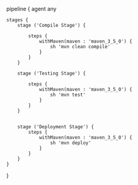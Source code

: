 













pipeline {
    agent any

    stages {
        stage ('Compile Stage') {

            steps {
                withMaven(maven : 'maven_3_5_0') {
                    sh 'mvn clean compile'
                }
            }
        }

        stage ('Testing Stage') {

            steps {
                withMaven(maven : 'maven_3_5_0') {
                    sh 'mvn test'
                }
            }
        }


        stage ('Deployment Stage') {
            steps {
                withMaven(maven : 'maven_3_5_0') {
                    sh 'mvn deploy'
                }
            }
        }
    }
}





